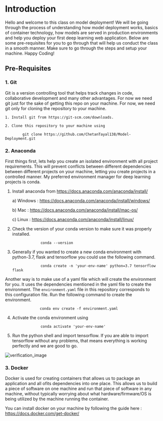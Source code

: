 # Introduction 

Hello and welcome to this class on model deployment! We will be going through the process of understanding how model deployment works, basics of container technology, how models are served in production environments and help you deploy your first deep learning web application. Below are some pre-requisites for you to go through that will help us conduct the class in a smooth manner. Make sure to go through the steps and setup your machine. Happy Coding!

## Pre-Requisites 


### 1. Git 

Git is a version controlling tool that helps track changes in code, collaborative development and many other advantages. For now we need git just for the sake of getting this repo on your machine. For now, we need git only for cloning the repository to your machine.

    1. Install git from https://git-scm.com/downloads.

    2. Clone this repository to your machine using
            
            git clone https://github.com/ChetanTayal138/Model-Deployment.git

### 2. Anaconda 

First things first, lets help you create an isolated environment with all project requirements. This will prevent conflicts between different dependencies between different projects on your machine, letting you create projects in a controlled manner. My preferred environment manager for deep learning projects is conda.

1. Install anaconda from https://docs.anaconda.com/anaconda/install/ 

    a) Windows : https://docs.anaconda.com/anaconda/install/windows/
    
    b) Mac : https://docs.anaconda.com/anaconda/install/mac-os/
    
    c) Linux : https://docs.anaconda.com/anaconda/install/linux/

2. Check the version of your conda version to make sure it was properly installed.

                    conda --version

3. Generally if you wanted to create a new conda environment with python-3.7, flask and tensorflow you could use the following command. 

                    conda create -n 'your-env-name' python=3.7 tensorflow flask 

Another way is to make use of a yaml file which will create the environment for you. It uses the dependencies mentioned in the yaml file to create the environment. The `environment.yaml` file in this repository corresponds to this configuration file. Run the following command to create the environment.

                    conda env create -f environment.yaml

4. Activate the conda environment using 
            
                    conda activate 'your-env-name'

5. Run the python shell and import tensorflow. If you are able to import tensorflow without any problems, that means everything is working perfectly and we are good to go. 

![verification_image](https://github.com/ChetanTayal138/Model-Deployment/blob/master/images/verify_tensorflow.png)

### 3. Docker

Docker is used for creating containers that allows us to package an application and all ofits dependencies into one place. This allows us to build a piece of software on one machine and run that piece of software in any machine, without typically worrying about what hardware/firmware/OS is being utilized by the machine running the container. 

You can install docker on your machine by following the guide here : https://docs.docker.com/get-docker/


